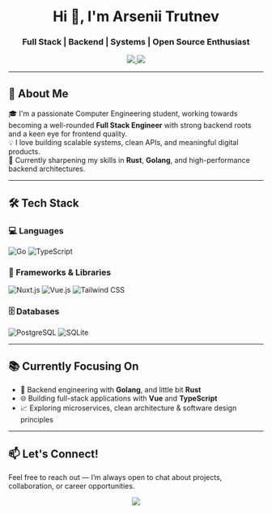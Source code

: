 <h1 align="center">Hi 👋, I'm Arsenii Trutnev</h1>
<h3 align="center">Full Stack | Backend | Systems | Open Source Enthusiast</h3>

<p align="center">
  <a href="https://www.linkedin.com/in/arsenii-trutnev-2b9128285/?trk=opento_sprofile_topcard">
    <img src="https://img.shields.io/badge/LinkedIn-%230077B5.svg?style=for-the-badge&logo=linkedin&logoColor=white" />
  </a>
  <a href="https://github.com/1strewave?tab=repositories">
    <img src="https://img.shields.io/badge/GitHub-Portfolio-%23121011.svg?style=for-the-badge&logo=github&logoColor=white" />
  </a>
</p>

---

## 🚀 About Me

🎓 I'm a passionate Computer Engineering student, working towards becoming a well-rounded **Full Stack Engineer** with strong backend roots and a keen eye for frontend quality.  
💡 I love building scalable systems, clean APIs, and meaningful digital products.  
🌱 Currently sharpening my skills in **Rust**, **Golang**, and high-performance backend architectures.

---

## 🛠️ Tech Stack

### 💻 Languages  
![Go](https://img.shields.io/badge/Go-%2300ADD8.svg?style=for-the-badge&logo=go&logoColor=white)  ![TypeScript](https://img.shields.io/badge/TypeScript-%23007ACC.svg?style=for-the-badge&logo=typescript&logoColor=white)

### 🧰 Frameworks & Libraries  
![Nuxt.js](https://img.shields.io/badge/Nuxt.js-%2300DC82.svg?style=for-the-badge&logo=nuxtdotjs&logoColor=%2300DC82&labelColor=black)  ![Vue.js](https://img.shields.io/badge/Vue.js-%2335495e.svg?style=for-the-badge&logo=vuedotjs&logoColor=%234FC08D)  ![Tailwind CSS](https://img.shields.io/badge/Tailwind_CSS-%2338B2AC.svg?style=for-the-badge&logo=tailwind-css&logoColor=white)  

### 🗄️ Databases  
![PostgreSQL](https://img.shields.io/badge/PostgreSQL-%23336791.svg?style=for-the-badge&logo=postgresql&logoColor=white)  ![SQLite](https://img.shields.io/badge/SQLite-%23003B57.svg?style=for-the-badge&logo=sqlite&logoColor=white)

---

## 📚 Currently Focusing On

- 🔧 Backend engineering with **Golang**, and little bit **Rust**
- 🌐 Building full-stack applications with **Vue** and **TypeScript**
- 📈 Exploring microservices, clean architecture & software design principles

---

## 📫 Let's Connect!

Feel free to reach out — I’m always open to chat about projects, collaboration, or career opportunities.

<p align="center">
  <a href="mailto:arsenii.trutnev@gmail.com">
    <img src="https://img.shields.io/badge/Email-%23D14836.svg?style=for-the-badge&logo=gmail&logoColor=white" />
  </a>
</p>
